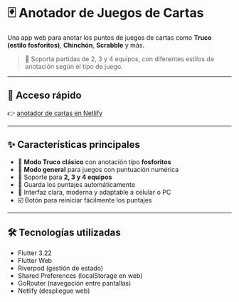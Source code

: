 # 🃏 Anotador de Juegos de Cartas

Una app web para anotar los puntos de juegos de cartas como **Truco (estilo fosforitos)**, **Chinchón**, **Scrabble** y más.

> 🎯 Soporta partidas de 2, 3 y 4 equipos, con diferentes estilos de anotación según el tipo de juego.

---

## 🚀 Acceso rápido

👉 [anotador de cartas en Netlify](https://jano-c.netlify.app)

---

## ✨ Características principales

- 🧩 **Modo Truco clásico** con anotación tipo **fosforitos**
- 🔢 **Modo general** para juegos con puntuación numérica
- 👥 Soporte para **2, 3 y 4 equipos**
- 💾 Guarda los puntajes automáticamente
- 🎨 Interfaz clara, moderna y adaptable a celular o PC
- ☑️ Botón para reiniciar fácilmente los puntajes

---

## 🛠️ Tecnologías utilizadas

- Flutter 3.22
- Flutter Web
- Riverpod (gestión de estado)
- Shared Preferences (localStorage en web)
- GoRouter (navegación entre pantallas)
- Netlify (despliegue web)
